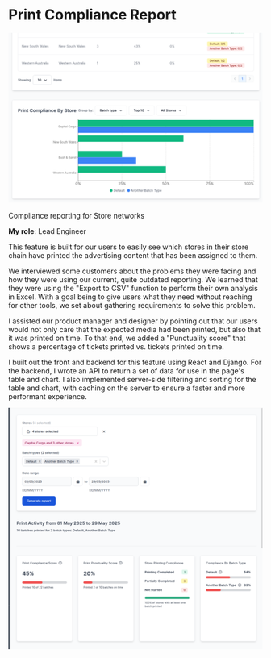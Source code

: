 # Print Compliance Report

![Print Compliance Report](/projects/print-compliance-report.png)

Compliance reporting for Store networks

**My role**: Lead Engineer

This feature is built for our users to easily see which stores in their store chain have printed the advertising content that has been assigned to them.

We interviewed some customers about the problems they were facing and how they were using our current, quite outdated reporting. We learned that they were using the "Export to CSV" function to perform their own analysis in Excel. With a goal being to give users what they need without reaching for other tools, we set about gathering requirements to solve this problem.

I assisted our product manager and designer by pointing out that our users would not only care that the expected media had been printed, but also that it was printed on time. To that end, we added a "Punctuality score" that shows a percentage of tickets printed vs. tickets printed on time.

I built out the front and backend for this feature using React and Django. For the backend, I wrote an API to return a set of data for use in the page's table and chart. I also implemented server-side filtering and sorting for the table and chart, with caching on the server to ensure a faster and more performant experience.

![Print Compliance Report](/projects/print-compliance-report-2.png)
